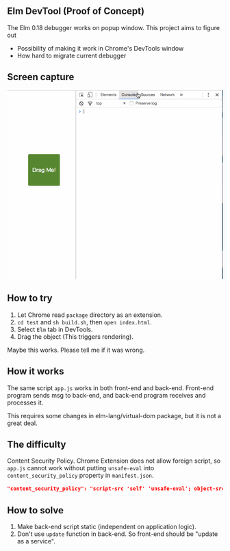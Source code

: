 Elm DevTool (Proof of Concept)
----

The Elm 0.18 debugger works on popup window.
This project aims to figure out

* Possibility of making it work in Chrome's DevTools window
* How hard to migrate current debugger


## Screen capture

![](debugger-devtool.gif)


## How to try

1. Let Chrome read `package` directory as an extension.
2. `cd test` and `sh build.sh`, then `open index.html`.
3. Select `Elm` tab in DevTools.
4. Drag the object (This triggers rendering).

Maybe this works. Please tell me if it was wrong.


## How it works

The same script `app.js` works in both front-end and back-end.
Front-end program sends msg to back-end, and back-end program receives and processes it.

This requires some changes in elm-lang/virtual-dom package, but it is not a great deal.


## The difficulty

Content Security Policy.
Chrome Extension does not allow foreign script, so `app.js` cannot work without putting `unsafe-eval` into `content_security_policy` property in `manifest.json`.

```json
"content_security_policy": "script-src 'self' 'unsafe-eval'; object-src 'self'"
```


## How to solve

1. Make back-end script static (independent on application logic).
2. Don't use `update` function in back-end. So front-end should be "update as a service".
